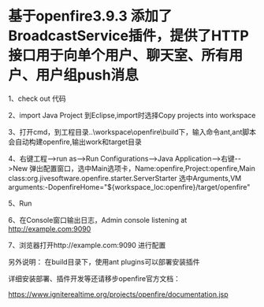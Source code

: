 基于openfire3.9.3
添加了BroadcastService插件，提供了HTTP接口用于向单个用户、聊天室、所有用户、用户组push消息
========
1、check out 代码

2、import Java Project 到Eclipse,import时选择Copy projects into workspace

3、打开cmd，到工程目录..\workspace\openfire\build下，输入命令ant,ant脚本会自动构建openfire,输出work和target目录

4、右键工程-->run as-->Run Configurations-->Java Application-->右键-->New
   弹出配置窗口，选中Main选项卡，Name:openfire,Project:openfire,Main class:org.jivesoftware.openfire.starter.ServerStarter
   选中Arguments,VM arguments:-DopenfireHome="${workspace_loc:openfire}/target/openfire"
   
5、Run

6、在Console窗口输出日志，Admin console listening at http://example.com:9090

7、浏览器打开http://example.com:9090 进行配置


另外说明：
在build目录下，使用ant plugins可以部署安装插件


详细安装部署、插件开发等还请移步openfire官方文档：

https://www.igniterealtime.org/projects/openfire/documentation.jsp
